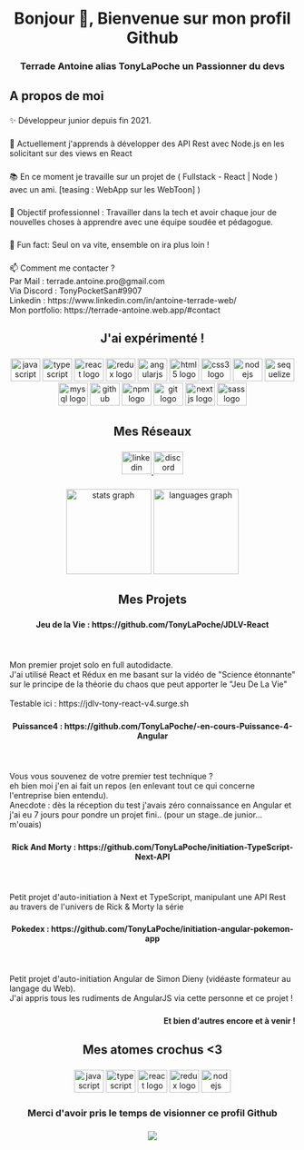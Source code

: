 <h1 align="center">Bonjour 👋, Bienvenue sur mon profil Github</h1>

###

<h3 align="center">Terrade Antoine alias TonyLaPoche un Passionner du devs</h3>

###

<h2 align="left">A propos de moi</h2>

###

<p align="left">✨ Développeur junior depuis fin 2021.</p>

###

<p align="left">🌱 Actuellement j'apprends à développer des API Rest avec Node.js en les solicitant sur des views en React</p>

###

<p align="left">📚 En ce moment je travaille sur un projet de ( Fullstack - React | Node ) avec un ami. [teasing : WebApp sur les WebToon] )</p>

###

<p align="left">🎯 Objectif professionnel : Travailler dans la tech et avoir chaque jour de nouvelles choses à apprendre avec une équipe soudée et pédagogue.</p>

###

<p align="left">🎲 Fun fact: Seul on va vite, ensemble on ira plus loin !</p>

###

<p align="left">📫 Comment me contacter ? <br>Par Mail : terrade.antoine.pro@gmail.com<br>Via Discord : TonyPocketSan#9907<br>Linkedin : https://www.linkedin.com/in/antoine-terrade-web/<br> Mon portfolio: https://terrade-antoine.web.app/#contact</p>

###

<h2 align="center">J'ai expérimenté !</h2>

###

<div align="center">
  <img src="https://cdn.jsdelivr.net/gh/devicons/devicon/icons/javascript/javascript-original.svg" height="40" width="52" alt="javascript logo"  />
  <img src="https://cdn.jsdelivr.net/gh/devicons/devicon/icons/typescript/typescript-original.svg" height="40" width="52" alt="typescript logo"  />
  <img src="https://cdn.jsdelivr.net/gh/devicons/devicon/icons/react/react-original.svg" height="40" width="52" alt="react logo"  />
  <img src="https://cdn.jsdelivr.net/gh/devicons/devicon/icons/redux/redux-original.svg" height="40" width="52" alt="redux logo"  />
  <img src="https://cdn.jsdelivr.net/gh/devicons/devicon/icons/angularjs/angularjs-original.svg" height="40" width="52" alt="angularjs logo"  />
  <img src="https://cdn.jsdelivr.net/gh/devicons/devicon/icons/html5/html5-original.svg" height="40" width="52" alt="html5 logo"  />
  <img src="https://cdn.jsdelivr.net/gh/devicons/devicon/icons/css3/css3-original.svg" height="40" width="52" alt="css3 logo"  />
  <img src="https://cdn.jsdelivr.net/gh/devicons/devicon/icons/nodejs/nodejs-original.svg" height="40" width="52" alt="nodejs logo"  />
  <img src="https://cdn.jsdelivr.net/gh/devicons/devicon/icons/sequelize/sequelize-original.svg" height="40" width="52" alt="sequelize logo"  />
  <img src="https://cdn.jsdelivr.net/gh/devicons/devicon/icons/mysql/mysql-original.svg" height="40" width="52" alt="mysql logo"  />
  <img src="https://cdn.jsdelivr.net/gh/devicons/devicon/icons/github/github-original.svg" height="40" width="52" alt="github logo"  />
  <img src="https://cdn.jsdelivr.net/gh/devicons/devicon/icons/npm/npm-original-wordmark.svg" height="40" width="52" alt="npm logo"  />
  <img src="https://cdn.jsdelivr.net/gh/devicons/devicon/icons/git/git-original.svg" height="40" width="52" alt="git logo"  />
  <img src="https://cdn.jsdelivr.net/gh/devicons/devicon/icons/nextjs/nextjs-original.svg" height="40" width="52" alt="nextjs logo"  />
  <img src="https://cdn.jsdelivr.net/gh/devicons/devicon/icons/sass/sass-original.svg" height="40" width="52" alt="sass logo"  />
</div>

###

<h2 align="center">Mes Réseaux</h2>

###

<div align="center">
  <a href="https://www.linkedin.com/in/antoine-terrade-web/" target="_blank">
    <img src="https://raw.githubusercontent.com/maurodesouza/profile-readme-generator/master/src/assets/icons/social/linkedin/default.svg" width="52" height="40" alt="linkedin logo"  />
  </a>
  <a href="https://discord.gg/zkeCnAsByF" target="_blank">
    <img src="https://raw.githubusercontent.com/maurodesouza/profile-readme-generator/master/src/assets/icons/social/discord/default.svg" width="52" height="40" alt="discord logo"  />
  </a>
</div>

###

<div align="center">
  <img src="https://github-readme-stats.vercel.app/api?hide_title=false&hide_rank=false&show_icons=true&include_all_commits=true&count_private=true&disable_animations=false&theme=dark&locale=fr&hide_border=true&username=tonylapoche" height="150" alt="stats graph"  />
  <img src="https://github-readme-stats.vercel.app/api/top-langs?locale=fr&hide_title=false&layout=compact&card_width=320&langs_count=10&theme=dark&hide_border=true&username=tonylapoche" height="150" alt="languages graph"  />
</div>

###

<h2 align="center">Mes Projets</h2>

###

<h4 align="center">Jeu de la Vie : https://github.com/TonyLaPoche/JDLV-React</h4>

###

<br clear="both">

<p align="left">Mon premier projet solo en full autodidacte. <br>J'ai utilisé React et Rédux en me basant sur la vidéo de "Science étonnante" sur le principe de la théorie du chaos que peut apporter le "Jeu De La Vie"<br><br>Testable ici : https://jdlv-tony-react-v4.surge.sh</p>

###

<h4 align="center">Puissance4 : https://github.com/TonyLaPoche/-en-cours-Puissance-4-Angular</h4>

###

<br clear="both">

<p align="left">Vous vous souvenez de votre premier test technique ? <br>eh bien moi j'en ai fait un repos (en enlevant tout ce qui concerne l'entreprise bien entendu).<br>Anecdote : dès la réception du test j'avais zéro connaissance en Angular et j'ai eu 7 jours pour pondre un projet fini.. (pour un stage..de junior... m'ouais)</p>

###

<h4 align="center">Rick And Morty : https://github.com/TonyLaPoche/initiation-TypeScript-Next-API</h4>

###

<br clear="both">

<p align="left">Petit projet d'auto-initiation à Next et TypeScript, manipulant une API Rest au travers de l'univers de Rick & Morty la série</p>

###

<h4 align="center">Pokedex : https://github.com/TonyLaPoche/initiation-angular-pokemon-app</h4>

###

<br clear="both">

<p align="left">Petit projet d'auto-initiation Angular de Simon Dieny (vidéaste formateur au langage du Web). <br>J'ai appris tous les rudiments de AngularJS via cette personne et ce projet !</p>

###

<h4 align="right">Et bien d'autres encore et à venir !</h4>

###

<h2 align="center">Mes atomes crochus <3</h2>

###

<div align="center">
  <img src="https://cdn.jsdelivr.net/gh/devicons/devicon/icons/javascript/javascript-original.svg" height="40" width="52" alt="javascript logo"  />
  <img src="https://cdn.jsdelivr.net/gh/devicons/devicon/icons/typescript/typescript-original.svg" height="40" width="52" alt="typescript logo"  />
  <img src="https://cdn.jsdelivr.net/gh/devicons/devicon/icons/react/react-original.svg" height="40" width="52" alt="react logo"  />
  <img src="https://cdn.jsdelivr.net/gh/devicons/devicon/icons/redux/redux-original.svg" height="40" width="52" alt="redux logo"  />
  <img src="https://cdn.jsdelivr.net/gh/devicons/devicon/icons/nodejs/nodejs-original.svg" height="40" width="52" alt="nodejs logo"  />
</div>

###

<h3 align="center">Merci d'avoir pris le temps de visionner ce profil Github</h3>

###

<div align="center">
  <img src="https://profile-counter.glitch.me/tonylapoche/count.svg?"  />
</div>

###
